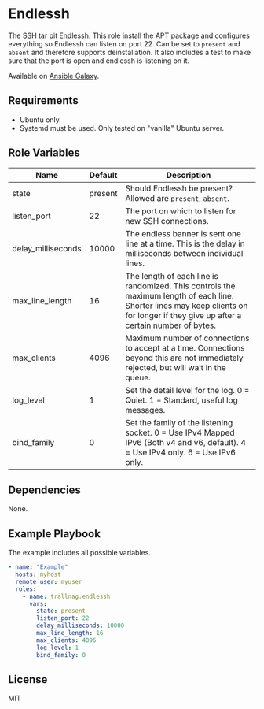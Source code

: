 # Endlessh

The SSH tar pit Endlessh. This role install the APT package and configures
everything so Endlessh can listen on port 22. Can be set to `present` and
`absent` and therefore supports deinstallation. It also includes a test
to make sure that the port is open and endlessh is listening on it.

Available on [Ansible Galaxy](https://galaxy.ansible.com/trallnag/endlessh).

## Requirements

* Ubuntu only.
* Systemd must be used. Only tested on "vanilla" Ubuntu server.

## Role Variables

| Name               | Default | Description                                                                                                                                                                         |
| ------------------ | ------- | ----------------------------------------------------------------------------------------------------------------------------------------------------------------------------------- |
| state              | present | Should Endlessh be present? Allowed are `present`, `absent`.                                                                                                                        |
| listen_port        | 22      | The port on which to listen for new SSH connections.                                                                                                                                |
| delay_milliseconds | 10000   | The endless banner is sent one line at a time. This is the delay in milliseconds between individual lines.                                                                          |
| max_line_length    | 16      | The length of each line is randomized. This controls the maximum length of each line. Shorter lines may keep clients on for longer if they give up after a certain number of bytes. |
| max_clients        | 4096    | Maximum number of connections to accept at a time. Connections beyond this are not immediately rejected, but will wait in the queue.                                                |
| log_level          | 1       | Set the detail level for the log. 0 = Quiet. 1 = Standard, useful log messages.                                                                                                     |
| bind_family        | 0       | Set the family of the listening socket. 0 = Use IPv4 Mapped IPv6 (Both v4 and v6, default). 4 = Use IPv4 only. 6 = Use IPv6 only.                                                   |


## Dependencies

None.

## Example Playbook

The example includes all possible variables.

```yaml
- name: "Example"
  hosts: myhost
  remote_user: myuser
  roles:
    - name: trallnag.endlessh
      vars:
        state: present
        listen_port: 22
        delay_milliseconds: 10000
        max_line_length: 16
        max_clients: 4096
        log_level: 1
        bind_family: 0
```

## License

MIT
